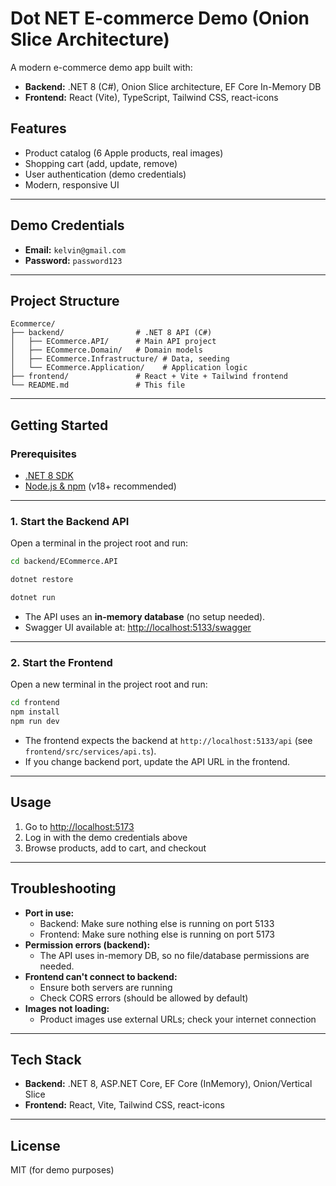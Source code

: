 # Dot NET E-commerce Demo (Onion Slice Architecture)

A modern e-commerce demo app built with:

- **Backend:** .NET 8 (C#), Onion Slice architecture, EF Core In-Memory DB
- **Frontend:** React (Vite), TypeScript, Tailwind CSS, react-icons

## Features

- Product catalog (6 Apple products, real images)
- Shopping cart (add, update, remove)
- User authentication (demo credentials)
- Modern, responsive UI

---

## Demo Credentials

- **Email:** `kelvin@gmail.com`
- **Password:** `password123`

---

## Project Structure

```
Ecommerce/
├── backend/                # .NET 8 API (C#)
│   ├── ECommerce.API/      # Main API project
│   ├── ECommerce.Domain/   # Domain models
│   ├── ECommerce.Infrastructure/ # Data, seeding
│   └── ECommerce.Application/    # Application logic
├── frontend/               # React + Vite + Tailwind frontend
└── README.md               # This file
```

---

## Getting Started

### Prerequisites

- [.NET 8 SDK](https://dotnet.microsoft.com/en-us/download/dotnet/8.0)
- [Node.js & npm](https://nodejs.org/) (v18+ recommended)

---

### 1. Start the Backend API

Open a terminal in the project root and run:

```bash
cd backend/ECommerce.API

dotnet restore

dotnet run
```

- The API uses an **in-memory database** (no setup needed).
- Swagger UI available at: [http://localhost:5133/swagger](http://localhost:5133/swagger)

---

### 2. Start the Frontend

Open a new terminal in the project root and run:

```bash
cd frontend
npm install
npm run dev
```

- The frontend expects the backend at `http://localhost:5133/api` (see `frontend/src/services/api.ts`).
- If you change backend port, update the API URL in the frontend.

---

## Usage

1. Go to [http://localhost:5173](http://localhost:5173)
2. Log in with the demo credentials above
3. Browse products, add to cart, and checkout

---

## Troubleshooting

- **Port in use:**
  - Backend: Make sure nothing else is running on port 5133
  - Frontend: Make sure nothing else is running on port 5173
- **Permission errors (backend):**
  - The API uses in-memory DB, so no file/database permissions are needed.
- **Frontend can't connect to backend:**
  - Ensure both servers are running
  - Check CORS errors (should be allowed by default)
- **Images not loading:**
  - Product images use external URLs; check your internet connection

---

## Tech Stack

- **Backend:** .NET 8, ASP.NET Core, EF Core (InMemory), Onion/Vertical Slice
- **Frontend:** React, Vite, Tailwind CSS, react-icons

---

## License

MIT (for demo purposes)
